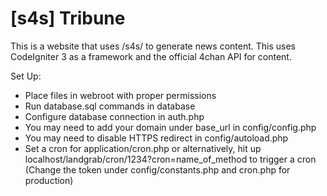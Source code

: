 <h1>[s4s] Tribune</h1>

<p>This is a website that uses /s4s/ to generate news content. This uses CodeIgniter 3 as a framework and the official 4chan API for content.</p>

<p>Set Up:</p>

<ul>
    <li>Place files in webroot with proper permissions</li>
    <li>Run database.sql commands in database</li>
    <li>Configure database connection in auth.php</li>
    <li>You may need to add your domain under base_url in config/config.php</li>
    <li>You may need to disable HTTPS redirect in config/autoload.php</li>
    <li>Set a cron for application/cron.php or alternatively, hit up localhost/landgrab/cron/1234?cron=name_of_method to trigger a cron (Change the token under config/constants.php and cron.php for production)</li>
</ul>